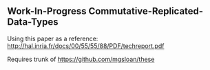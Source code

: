 ## Work-In-Progress Commutative-Replicated-Data-Types

Using this paper as a reference: http://hal.inria.fr/docs/00/55/55/88/PDF/techreport.pdf

Requires trunk of https://github.com/mgsloan/these